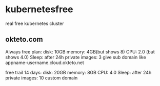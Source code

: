 # kubernetesfree
real free kubernetes cluster

## okteto.com
Always free plan:
  disk: 10GB
  memory: 4GB(but shows 8)
  CPU: 2.0 (but shows 4.0)
  Sleep: after 24h
  private images: 3
  give sub domain like appname-username.cloud.okteto.net

free trail 14 days:
  disk: 20GB
  memory: 8GB
  CPU: 4.0
  Sleep: after 24h
  private images: 10
  custom domain
 

  
